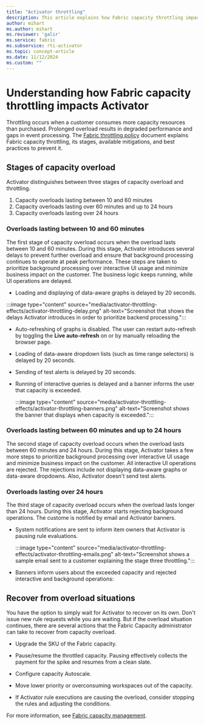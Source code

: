 ```yaml
---
title: "Activator throttling"
description: This article explains how Fabric capacity throttling impacts Activator background operations and shows up in the UI.
author: mihart
ms.author: mihart
ms.reviewer: 'galir'
ms.service: fabric
ms.subservice: rti-activator
ms.topic: concept-article
ms.date: 11/12/2024
ms.custom: ""
---
```


# Understanding how Fabric capacity throttling impacts Activator

Throttling occurs when a customer consumes more capacity resources than purchased. Prolonged overload results in degraded performance and gaps in event processing. The [Fabric throttling policy](/fabric/enterprise/throttling) document explains Fabric capacity throttling, its stages, available mitigations, and best practices to prevent it.

## Stages of capacity overload

Activator distinguishes between three stages of capacity overload and throttling.
1.	Capacity overloads lasting between 10 and 60 minutes
2.  Capacity overloads lasting over 60 minutes and up to 24 hours  
3.	Capacity overloads lasting over 24 hours 

### Overloads lasting between 10 and 60 minutes

The first stage of capacity overload occurs when the overload lasts between 10 and 60 minutes. During this stage, Activator introduces several delays to prevent further overload and ensure that background processing continues to operate at peak performance. These steps are taken to prioritize background processing over interactive UI usage and minimize business impact on the customer. The business logic keeps running, while UI operations are delayed.

- Loading and displaying of data-aware graphs is delayed by 20 seconds.

:::image type="content" source="media/activator-throttling-effects/activator-throttling-delay.png" alt-text="Screenshot that shows the delays Activator introduces in order to prioritize backend processing.":::
  
- Auto-refreshing of graphs is disabled. The user can restart auto-refresh by toggling the **Live auto-refresh** on or by manually reloading the browser page.

- Loading of data-aware dropdown lists (such as time range selectors) is delayed by 20 seconds.

- Sending of test alerts is delayed by 20 seconds.

- Running of interactive queries is delayed and a banner informs the user that capacity is exceeded.
  
  :::image type="content" source="media/activator-throttling-effects/activator-throttling-banners.png" alt-text="Screenshot shows the banner that displays when capacity is exceeded.":::
  
### Overloads lasting between 60 minutes and up to 24 hours

The second stage of capacity overload occurs when the overload lasts between 60 minutes and 24 hours. During this stage, Activator takes a few more steps to prioritize background processing over interactive UI usage and minimize business impact on the customer. All interactive UI operations are rejected. The rejections include not displaying data-aware graphs or data-aware dropdowns. Also, Activator doesn't send test alerts.


### Overloads lasting over 24 hours

The third stage of capacity overload occurs when the overload lasts longer than 24 hours. During this stage, Activator starts rejecting background operations. The custome is notified by email and Activator banners. 

- System notifications are sent to inform item owners that Activator is pausing rule evaluations.

  :::image type="content" source="media/activator-throttling-effects/activator-throttling-emails.png" alt-text="Screenshot shows a sample email sent to a customer explaining the stage three throttling.":::
  
- Banners inform users about the exceeded capacity and rejected interactive and background operations:


## Recover from overload situations

You have the option to simply wait for Activator to recover on its own. Don't issue new rule requests while you are waiting. But if the overload situation continues, there are several actions that the Fabric Capacity administrator can take to recover from capacity overload. 

- Upgrade the SKU of the Fabric capacity.

- Pause/resume the throttled capacity. Pausing effectively collects the payment for the spike and resumes from a clean slate.

- Configure capacity Autoscale.

- Move lower priority or overconsuming workspaces out of the capacity.

- If Activator rule executions are causing the overload, consider stopping the rules and adjusting the conditions.

For more information, see [Fabric capacity management](/fabric/enterprise/throttling).
